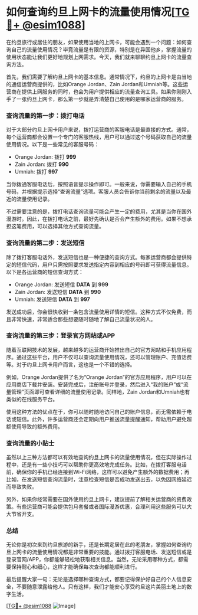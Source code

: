 # 如何查询约旦上网卡的流量使用情况[[TG💪+ @esim1088](https://t.me/s/esim1088)]

在约旦旅行或居住的朋友，如果使用当地的上网卡，可能会遇到一个问题：如何查询自己的流量使用情况？毕竟流量是有限的资源，特别是在异国他乡，掌握流量的使用状态能让我们更好地规划上网需求。今天，我们就来聊聊约旦上网卡的流量查询方法。

首先，我们需要了解约旦上网卡的基本信息。通常情况下，约旦的上网卡是由当地的通信运营商提供的，比如Orange Jordan、Zain Jordan和Umniah等。这些运营商在提供上网服务的同时，也会为用户提供相应的流量查询工具。如果你刚刚入手了一张约旦上网卡，那么第一步就是弄清楚自己使用的是哪家运营商的服务。

### 查询流量的第一步：拨打电话

对于大部分约旦上网卡用户来说，拨打运营商的客服电话是最直接的方式。通常，每个运营商都会设置一个专门的客服热线，用户可以通过这个号码获取自己的流量使用情况。以下是一些常见的客服号码：

- Orange Jordan: 拨打 **999**
- Zain Jordan: 拨打 **990**
- Umniah: 拨打 **997**

当你拨通客服电话后，按照语音提示操作即可。一般来说，你需要输入自己的手机号码，并根据提示选择“查询流量”选项。客服人员会告诉你当前剩余的流量以及最近的流量使用记录。

不过需要注意的是，拨打电话查询流量可能会产生一定的费用，尤其是当你在国外漫游时。因此，在拨打电话之前，最好先确认是否会产生额外的费用。如果不想承担这笔费用，可以选择其他方式查询流量。

### 查询流量的第二步：发送短信

除了拨打客服电话外，发送短信也是一种便捷的查询方式。每家运营商都会提供特定的短信代码，用户只需按照要求发送指定内容到相应的号码即可获得流量信息。以下是各运营商的短信查询方式：

- Orange Jordan: 发送短信 **DATA** 到 **999**
- Zain Jordan: 发送短信 **DATA** 到 **990**
- Umniah: 发送短信 **DATA** 到 **997**

发送成功后，你会很快收到一条包含流量使用详情的短信。这种方式不仅免费，而且非常快速，非常适合那些想要随时随地了解自己流量状况的人。

### 查询流量的第三步：登录官方网站或APP

随着互联网技术的发展，越来越多的运营商开始推出自己的官方网站和手机应用程序。通过这些平台，用户不仅可以查询流量使用情况，还可以管理账户、充值话费等。对于约旦上网卡用户而言，这也是一个不错的选择。

例如，Orange Jordan提供了名为“Orange Jordan”的官方应用程序，用户可以在应用商店下载并安装。安装完成后，注册账号并登录，然后进入“我的账户”或“流量管理”页面即可查看详细的流量使用记录。同样地，Zain Jordan和Umniah也有类似的在线服务平台。

使用这种方法的优点在于，你可以随时随地访问自己的账户信息，而无需依赖于电话或短信。此外，许多运营商还会定期向用户推送流量提醒通知，帮助用户避免超额使用导致的额外费用。

### 查询流量的小贴士

虽然以上三种方法都可以有效地查询约旦上网卡的流量使用情况，但在实际操作过程中，还是有一些小技巧可以帮助你更高效地完成任务。比如，在拨打客服电话前，确保你的手机已经连接到Wi-Fi网络，这样可以避免产生额外的数据费用；再比如，在发送短信查询流量时，注意检查短信是否成功发送出去，以免因网络延迟而导致失败。

另外，如果你经常需要在国外使用约旦上网卡，建议提前了解相关运营商的资费政策。有些运营商可能会提供包月套餐或者国际漫游优惠，合理利用这些服务可以大大节省开支。

### 总结

无论你是初次来到约旦旅游的新手，还是长期定居在此的老朋友，掌握如何查询约旦上网卡的流量使用情况都是非常重要的技能。通过拨打客服电话、发送短信或是登录官网/APP，你都能够轻松地获取相关信息。当然，无论采用哪种方式，都需要保持耐心和细心，这样才能确保每次查询都能顺利进行。

最后提醒大家一句：无论是选择哪种查询方式，都要记得保护好自己的个人信息安全，不要随意泄露给他人。只有这样，我们才能安心享受约旦这片美丽土地上的数字生活。

[[TG💪+ @esim1088](https://t.me/s/esim1088) ![Image](https://i.postimg.cc/4NQfJmqS/Snipaste-2025-05-13-00-14-12.png)]